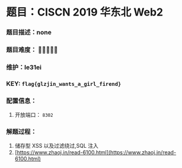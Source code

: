 # 题目：CISCN 2019 华东北 Web2

### 题目描述：none

### 题目难度： 🌟🌟🌟🌟🌟

### 维护：le31ei

### KEY: `flag{glzjin_wants_a_girl_firend}`

### 配置信息： 
1. 开放端口： `8302`

### 解题过程：

1. 储存型 XSS 以及过滤绕过,SQL 注入
2. [https://www.zhaoj.in/read-6100.html](https://www.zhaoj.in/read-6100.html)



